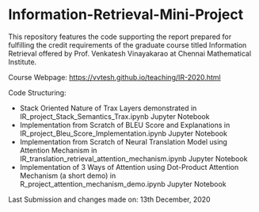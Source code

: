 # Information-Retrieval-Mini-Project

This repository features the code supporting the report prepared for fulfilling the credit requirements of the graduate course titled Information Retrieval offered by Prof. Venkatesh Vinayakarao at Chennai Mathematical Institute.

Course Webpage: https://vvtesh.github.io/teaching/IR-2020.html

Code Structuring:
- Stack Oriented Nature of Trax Layers demonstrated in IR_project_Stack_Semantics_Trax.ipynb Jupyter Notebook
- Implementation from Scratch of BLEU Score and Explanations in IR_project_Bleu_Score_Implementation.ipynb Jupyter Notebook
- Implementation from Scratch of Neural Translation Model using Attention Mechanism in IR_translation_retrieval_attention_mechanism.ipynb Jupyter Notebook
- Implementation of 3 Ways of Attention using Dot-Product Attention Mechanism (a short demo) in R_project_attention_mechanism_demo.ipynb Jupyter Notebook

Last Submission and changes made on: 13th December, 2020
